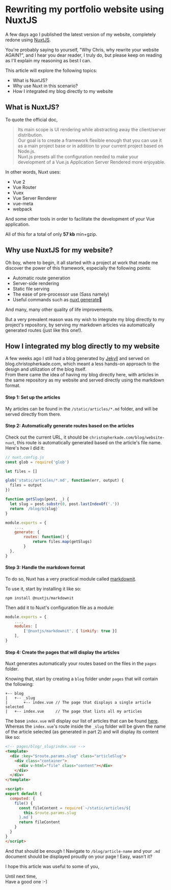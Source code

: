 # Rewriting my portfolio website using NuxtJS

A few days ago I published the latest version of my website, completely redone using [NuxtJS](https://nuxtjs.org/).

You're probably saying to yourself, "Why Chris, why rewrite your website AGAIN?", and I hear you dear reader, I truly do, but please keep on reading as I'll explain my reasoning as best I can.

This article will explore the following topics:

- What is NuxtJS?
- Why use Nuxt in this scenario?
- How I integrated my blog directly to my website

## What is NuxtJS?

To quote the official doc,

> Its main scope is UI rendering while abstracting away the client/server distribution.  
> Our goal is to create a framework flexible enough that you can use it as a main project base or in addition to your current project based on Node.js.  
> Nuxt.js presets all the configuration needed to make your development of a Vue.js Application Server Rendered more enjoyable.

In other words, Nuxt uses:

- Vue 2
- Vue Router
- Vuex
- Vue Server Renderer
- vue-meta
- webpack

And some other tools in order to facilitate the development of your Vue application.

All of this for a total of only **57 kb** min+gzip.

## Why use NuxtJS for my website?

Oh boy, where to begin, it all started with a project at work that made me discover the power of this framework, especially the following points:

- Automatic route generation
- Server-side rendering
- Static file serving
- The ease of pre-processor use (Sass namely)
- Useful commands such as [nuxt generate](https://nuxtjs.org/api/configuration-generate/)

And many, many other quality of life improvements.

But a very prevalent reason was my wish to integrate my blog directly to my project's repository, by serving my markdown articles via automatically generated routes (just like this one!).

## How I integrated my blog directly to my website

A few weeks ago I still had a blog generated by [Jekyll](https://jekyllrb.com/) and served on blog.christopherkade.com, which meant a less hands-on approach to the design and utilization of the blog itself.  
From there came the idea of having my blog directly here, with articles in the same repository as my website and served directly using the markdown format.

#### Step 1: Set up the articles

My articles can be found in the `/static/articles/*.md` folder, and will be served directly from there.

#### Step 2: Automatically generate routes based on the articles

Check out the current URL, it should be `christopherkade.com/blog/website-nuxt`, this route is automatically generated based on the article's file name. Here's how I did it:

```js
// nuxt.config.js
const glob = require('glob')

let files = []

glob('static/articles/*.md', function(err, output) {
  files = output
})

function getSlugs(post, _) {
  let slug = post.substr(0, post.lastIndexOf('.'))
  return `/blog/${slug}`
}

module.exports = {
    ...,
    generate: {
        routes: function() {
            return files.map(getSlugs)
        }
  },
}
```

#### Step 3: Handle the markdown format

To do so, Nuxt has a very practical module called [markdownit](https://github.com/nuxt-community/modules/tree/master/packages/markdownit).

To use it, start by installing it like so:

`npm install @nuxtjs/markdownit`

Then add it to Nuxt's configuration file as a module:

```js
module.exports = {
    ...,
    modules: [
        ['@nuxtjs/markdownit', { linkify: true }]
    ],
}
```

#### Step 4: Create the pages that will display the articles

Nuxt generates automatically your routes based on the files in the `pages` folder.

Knowing that, start by creating a `blog` folder under `pages` that will contain the following:

```
+-- blog
|   +-- _slug
|       +-- index.vue // The page that displays a single article selected
|   +-- index.vue     // The page that lists all my articles
```

The base `index.vue` will display our list of articles that can be found [here](https://christopherkade.com/blog/). Whereas the `index.vue`'s route inside the `_slug` folder will be given the name of the article selected (as generated in part 2) and will display its content like so:

```html
<!-- pages/blog/_slug/index.vue -->
<template>
  <div :key="$route.params.slug" class="articleSlug">
    <div class="container">
      <div v-html="file" class="content"></div>
    </div>
  </div>
</template>

<script>
export default {
  computed: {
    file() {
      const fileContent = require(`~/static/articles/${
        this.$route.params.slug
      }.md`)
      return fileContent
    }
  }
}
</script>
```

And that should be enough ! Navigate to `/blog/article-name` and your `.md` document should be displayed proudly on your page ! Easy, wasn't it?

I hope this article was useful to some of you,

Until next time,  
Have a good one :-)
